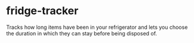 # fridge-tracker
Tracks how long items have been in your refrigerator and lets you choose the duration in which they can stay before being disposed of.
